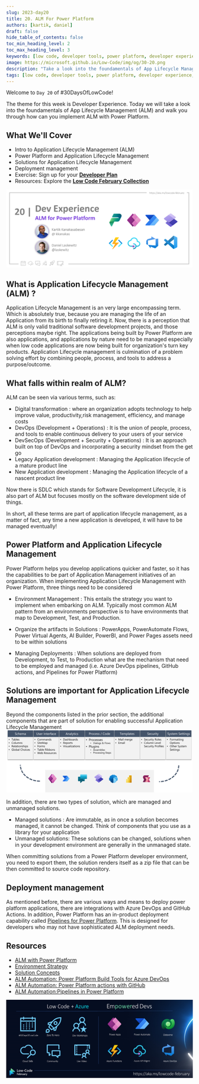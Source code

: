 ```yaml
---
slug: 2023-day20
title: 20. ALM For Power Platform
authors: [kartik, daniel]
draft: false
hide_table_of_contents: false
toc_min_heading_level: 2
toc_max_heading_level: 3
keywords: [low code, developer tools, power platform, developer experience, app lifecycle management, alm, 30DaysOfLowCode]
image: https://microsoft.github.io/Low-Code/img/og/30-20.png
description: "Take a look into the foundamentals of App Lifecycle Management (ALM) and walk you through how can you implement ALM with Power Platform. - join us at #LowCodeFebruary https://aka.ms/lowcode-february. #30DaysOfLowCode" 
tags: [low code, developer tools, power platform, developer experience, app lifecycle management, alm, 30DaysOfLowCode]
---
```


<head>
  <meta name="twitter:url"
    content="https://microsoft.github.io/Low-Code/blog/2023-day20" />
  <meta name="twitter:title"
    content="20. ALM For Power Platform" />
  <meta name="twitter:description"
    content="Take a look into the foundamentals of App Lifecycle Management (ALM) and walk you through how can you implement ALM with Power Platform. - join us at #LowCodeFebruary https://aka.ms/lowcode-february. #30DaysOfLowCode" />
  <meta name="twitter:image"
    content="https://microsoft.github.io/Low-Code/img/og/30-20.png" />
  <meta name="twitter:card" content="summary_large_image" />
  <meta name="twitter:creator"
    content="@nitya" />
  <meta name="twitter:site" content="@AzureAdvocates" />
  <link rel="canonical"
    href="https://microsoft.github.io/Low-Code/blog/2023-day20" />
</head>

Welcome to `Day 20` of #30DaysOfLowCode!

The theme for this week is Developer Experience. Today we will take a look into the foundamentals of App Lifecycle Management (ALM) and walk you through how can you implement ALM with Power Platform.

## What We'll Cover

* Intro to Application Lifecycle Management (ALM)
* Power Platform and Application Lifecycle Management
* Solutions for Application Lifecycle Management
* Deployment management
* Exercise: Sign up for your [**Developer Plan**](https://aka.ms/lowcode-february/devplan)
* Resources: Explore the [**Low Code February Collection**](https://aka.ms/lowcode-february/collection)

<!-- FIXME: banner image -->
![Feb20](./../../../static/img/og/30-20.png)

<!-- ************************************* -->
<!--  AUTHORS: ONLY UPDATE BELOW THIS LINE -->
<!-- ************************************* -->

## What is Application Lifecycle Management (ALM) ?

Application Lifecycle Management is an very large encompassing term. Which is absolutely true, because you are managing the life of an Application from its birth to finally retiring it.
Now, there is a perception that ALM is only valid traditional software development projects, and those perceptions maybe right. The applications being built by Power Platform are also applications, and applications by nature need to be managed especially when low code applications are now being built for organization's turn key products. Application Lifecycle management is culmination of a problem solving effort by combining people, process, and tools to address a purpose/outcome.

## What falls within realm of ALM?

ALM can be seen via various terms, such as:
  - Digital transformation : where an organization adopts technology to help improve value, productivity,risk management, efficiency, and manage costs
  - DevOps (Development + Operations)               : It is the union of people, process, and tools to enable continuous delivery to your users of your service
  - DevSecOps (Development + Security + Operations) : It is an approach built on top of DevOps and incorporating a security mindset from the get go
  - Legacy Application development                  : Managing the Application lifecycle of a mature product line
  - New Application development                     : Managing the Application lifecycle of a nascent product line

Now there is SDLC which stands for Software Development Lifecycle, it is also part of ALM but focuses mostly on the software development side of things.

In short, all these terms are part of application lifecycle management, as a matter of fact, any time a new application is developed, it will have to be managed eventually!

## Power Platform and Application Lifecycle Management

Power Platform helps you develop applications quicker and faster, so it has the capabilities to be part of Application Management initiatives of an organization. When implementing Application Lifecycle Management with Power Platform, three things need to be considered

- Environment Management                : This entails the strategy you want to implement when embarking on ALM. Typically most common ALM pattern from an environments perspective is to have environments that map to Development, Test, and Production.  

- Organize the artifacts in Solutions   : PowerApps, PowerAutomate Flows, Power Virtual Agents, AI Builder, PowerBI, and Power Pages assets need to be within solutions

- Managing Deployments                  : When solutions are deployed from Development, to Test, to Production what are the mechanism that need to be employed and managed (i.e. Azure DevOps pipelines, GitHub actions, and Pipelines for Power Platform)  

## Solutions are important for Application Lifecycle Management

Beyond the components listed in the prior section, the additional components that are part of solution for enabling successful Application Lifecycle Management
![What is in a solution](./What-is-in-a-solution.png)

In addition, there are two types of solution, which are managed and unmanaged solutions.
-    Managed solutions  : Are immutable, as in once a solution becomes managed, it cannot be changed. Think of components that you use as a library for your application
-    Unmanaged solutions: These solutions can be changed, solutions when in your development environment are generally in the unmanaged state.

When committing solutions from a Power Platform developer environment, you need to export them, the solution renders itself as a zip file that can be then committed to source code repository.

## Deployment management

As mentioned before, there are various ways and means to deploy power platform applications, there are integrations with Azure DevOps and GitHub Actions. In addition, Power Platform has an in-product deployment capability called [Pipelines for Power Platform](https://learn.microsoft.com/power-platform/alm/pipelines/?WT.mc_id=javascript-82212-ninarasi). This is designed for developers who may not have sophisticated ALM deployment needs.

## Resources
* [ALM with Power Platform](https://learn.microsoft.com/power-platform/alm/?WT.mc_id=javascript-82212-ninarasi)
* [Environment Strategy](https://learn.microsoft.com/power-platform/alm/environment-strategy-alm/?WT.mc_id=javascript-82212-ninarasi)
* [Solution Concepts](https://learn.microsoft.com/power-platform/alm/solution-concepts-alm/?WT.mc_id=javascript-82212-ninarasi)
* [ALM Automation: Power Platform Build Tools for Azure DevOps](https://learn.microsoft.com/power-platform/alm/devops-build-tools?WT.mc_id=javascript-82212-ninarasi)
* [ALM Automation: Power Platform actions with GitHub](https://learn.microsoft.com/power-platform/alm/devops-github-actions?WT.mc_id=javascript-82212-ninarasi)
* [ALM Automation:Pipelines in Power Platform](https://learn.microsoft.com/power-platform/alm/pipelines?WT.mc_id=javascript-82212-ninarasi)

![Campaign Banner](./../../../static/img/og/30-banner.png)
